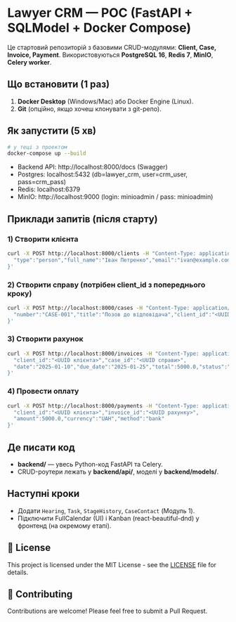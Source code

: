 # Lawyer CRM — POC (FastAPI + SQLModel + Docker Compose)

Це стартовий репозиторій з базовими CRUD-модулями: **Client, Case, Invoice, Payment**.
Використовуються **PostgreSQL 16**, **Redis 7**, **MinIO**, **Celery worker**.

## Що встановити (1 раз)
1. **Docker Desktop** (Windows/Mac) або Docker Engine (Linux).
2. **Git** (опційно, якщо хочеш клонувати з git-репо).

## Як запустити (5 хв)
```bash
# у теці з проектом
docker-compose up --build
```
- Backend API: http://localhost:8000/docs (Swagger)
- Postgres: localhost:5432 (db=lawyer_crm, user=crm_user, pass=crm_pass)
- Redis: localhost:6379
- MinIO: http://localhost:9000 (login: minioadmin / pass: minioadmin)

## Приклади запитів (після старту)
### 1) Створити клієнта
```bash
curl -X POST http://localhost:8000/clients -H "Content-Type: application/json" -d '{
  "type":"person","full_name":"Іван Петренко","email":"ivan@example.com","phone":"+380991112233"
}'
```
### 2) Створити справу (потрібен client_id з попереднього кроку)
```bash
curl -X POST http://localhost:8000/cases -H "Content-Type: application/json" -d '{
  "number":"CASE-001","title":"Позов до відповідача","client_id":"<UUID клієнта>"
}'
```
### 3) Створити рахунок
```bash
curl -X POST http://localhost:8000/invoices -H "Content-Type: application/json" -d '{
  "client_id":"<UUID клієнта>","case_id":"<UUID справи>",
  "date":"2025-01-10","due_date":"2025-01-25","total":5000.0,"status":"draft"
}'
```
### 4) Провести оплату
```bash
curl -X POST http://localhost:8000/payments -H "Content-Type: application/json" -d '{
  "client_id":"<UUID клієнта>","invoice_id":"<UUID рахунку>",
  "amount":5000.0,"currency":"UAH","method":"bank"
}'
```

## Де писати код
- **backend/** — увесь Python-код FastAPI та Celery.
- CRUD-роутери лежать у **backend/api/**, моделі у **backend/models/**.

## Наступні кроки
- Додати `Hearing`, `Task`, `StageHistory`, `CaseContact` (Модуль 1).
- Підключити FullCalendar (UI) і Kanban (react-beautiful-dnd) у фронтенд (на окремому етапі).

## 📄 License

This project is licensed under the MIT License - see the [LICENSE](LICENSE) file for details.

## 🤝 Contributing

Contributions are welcome! Please feel free to submit a Pull Request.